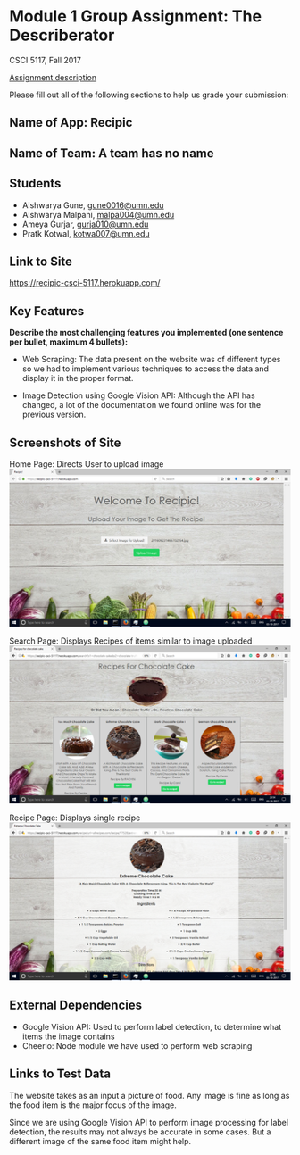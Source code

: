 # Module 1 Group Assignment: The Describerator

CSCI 5117, Fall 2017

[Assignment description](https://docs.google.com/document/d/1956Z3EZJi9RWU6JqPHEh5ZZBmDOKFex-HtsBLz66tt4/edit#)

Please fill out all of the following sections to help us grade your submission:


## Name of App: Recipic


## Name of Team: A team has no name


## Students

* Aishwarya Gune, gune0016@umn.edu
* Aishwarya Malpani, malpa004@umn.edu
* Ameya Gurjar, gurja010@umn.edu
* Pratk Kotwal, kotwa007@umn.edu


## Link to Site

<https://recipic-csci-5117.herokuapp.com/>


## Key Features

**Describe the most challenging features you implemented
(one sentence per bullet, maximum 4 bullets):**

* Web Scraping: The data present on the website was of different types so we had to implement various techniques to access the data and display it in the proper format. 

* Image Detection using Google Vision API: Although the API has changed, a lot of the documentation we found online was for the previous version.


## Screenshots of Site

Home Page: Directs User to upload image
![](/Screenshot1.png)

Search Page: Displays Recipes of items similar to image uploaded
![](/Screenshot2.png)

Recipe Page: Displays single recipe
![](/Screenshot3.png)


## External Dependencies

* Google Vision API: Used to perform label detection, to determine what items the image contains
* Cheerio: Node module we have used to perform web scraping

## Links to Test Data

The website takes as an input a picture of food. Any image is fine as long as the food item is the major focus of the image.

Since we are using Google Vision API to perform image processing for label detection, the results may not always be accurate in some cases. But a different image of the same food item might help.
